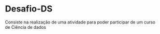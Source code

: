 # Desafio-DS
Consiste na realização de uma atividade para poder participar de um curso de Ciência de dados
